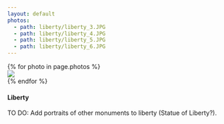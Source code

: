 ```yaml
---
layout: default
photos: 
  - path: liberty/liberty_3.JPG
  - path: liberty/liberty_4.JPG
  - path: liberty/liberty_5.JPG
  - path: liberty/liberty_6.JPG
---
```


<div class='grid'>
    {% for photo in page.photos %}
    <div class = "grid-item {{ photo.categories }}">
      <!--a href="{{ site.baseurl }}/assets/photos/{{ photo.path}}" data-lightbox="gallery" rel="lightbox"-->
        <img src="{{ site.baseurl }}/assets/photos/{{ photo.path}}"> <!--class="hover-fade"-->
      <!--/a-->
    </div>
    {% endfor %}
</div>

<h4 class='upcase'>
  Liberty
</h4>

TO DO: Add portraits of other monuments to liberty (Statue of Liberty?).

<script src="{{ site.baseurl }}/javascripts/lightbox-plus-jquery.js"></script>
<script>
  lightbox.option({'disableScrolling':true, 'showImageNumberLabel':false})
</script>

<script src="https://npmcdn.com/imagesloaded@4.1/imagesloaded.pkgd.min.js"></script>
<script src="https://npmcdn.com/isotope-layout@3.0/dist/isotope.pkgd.min.js"></script>
<script src="{{ site.baseurl }}/javascripts/packery-mode.pkgd.min.js"></script>
<script> 
  // init Isotope
  var $grid = $('.grid').isotope({
    layoutMode: 'masonry',
    itemSelector: '.grid-item',
    transitionDuration: '0.8s',
    // stagger: '0.04s',
    // disable scale transform transition when hiding
    hiddenStyle: {
      opacity: 0
    },
    visibleStyle: {
      opacity: 1
    }
  });
  
  // layout Isotope after each image loads
  $grid.imagesLoaded().progress( function() {
    $grid.isotope('layout');
  });

  // reveal all items after init
  var iso = $grid.data('isotope');
  $grid.isotope( 'reveal', iso.items );
</script>

<script type="text/javascript" src="//code.jquery.com/jquery-1.11.0.min.js"></script>
<script type="text/javascript" src="//code.jquery.com/jquery-migrate-1.2.1.min.js"></script>